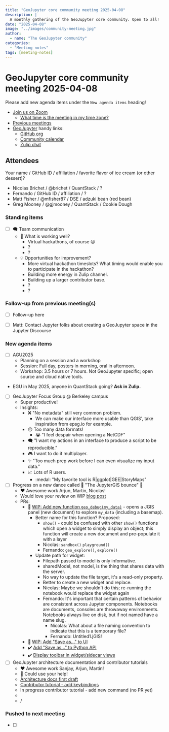```yaml
---
title: "GeoJupyter core community meeting 2025-04-08"
description: |
  A monthly gathering of the GeoJupyter core community. Open to all!
date: "2025-04-08"
image: "../images/community-meeting.jpg"
author:
  - name: "The GeoJupyter community"
categories:
  - "Meeting notes"
tags: [meeting-notes]
---
```


# GeoJupyter core community meeting 2025-04-08

Please add new agenda items under the `New agenda items` heading!

- [Join us on Zoom](https://berkeley.zoom.us/j/99659397059?pwd=519zZJlcAa1TCyJWRYyYbaYDfuaXNo.1)
  - [What time is the meeting in my time zone?](https://dateful.com/convert/utc?t=4pm)
- [Previous meetings](https://geojupyter.org/blog/#category=Meeting%20notes)
- [GeoJupyter](https://geojupyter.org) handy links:
  - [GitHub org](https://github.com/geojupyter)
  - [Community calendar](https://geojupyter.org/calendar.html)
  - [Zulip chat](https://jupyter.zulipchat.com/#narrow/channel/471314-geojupyter)


## Attendees

Your name / GitHub ID / affiliation / favorite flavor of ice cream (or other dessert)?

* Nicolas Brichet / @brichet / QuantStack / ?
* Fernando / GitHub ID / affiliation / ?
* Matt Fisher / @mfisher87 / DSE / adzuki bean (red bean)
* Greg Mooney / @gjmooney / QuantStack / Cookie Dough



### Standing items

- [ ] :left_speech_bubble: Team communication
  - :tada: What is working well?
    - Virtual hackathons, of course :wink:
    - ?
    - ?
  - :bulb: Opportunities for improvement?
    - More virtual hackathon timeslots? What timing would enable you to participate in the hackathon?
    - Building more energy in Zulip channel.
    - Building up a larger contributor base.
    - ?
    - ?


### Follow-up from previous meeting(s)

- [ ] Follow-up here
- [ ] Matt: Contact Jupyter folks about creating a GeoJupyter space in the Jupyter Discourse


### New agenda items

- [ ] AGU2025
  - Planning on a session and a workshop
  - Session: Full day, posters in morning, oral in afternoon.
  - Workshop: 3.5 hours or 7 hours. Not GeoJupyter specific; open source and cloud native tools.
- EGU in May 2025, anyone in QuantStack going? **Ask in Zulip.**
- [ ] GeoJupyter Focus Group @ Berkeley campus
  - Super productive!
  - Insights:
    - :x: "No metadata" still very common problem.
      - We can make our interface more usable than QGIS', take inspiration from epsg.io for example.
    - :confounded: Too many data formats!
      - :sob: "I feel despair when opening a NetCDF"
    - :left_speech_bubble: "I want my actions in an interface to produce a script to be reproducible."
    - :video_game: I want to do it multiplayer.
    - :sparkles: "Too much prep work before I can even visualize my input data."
    - :chart_with_upwards_trend: Lots of R users.
      - :medal: "My favorite tool is R|ggplot|GEE|StoryMaps"
- [ ] Progress on a new dance called :dancer: "The JupyterGIS bounce" :dancer:
  - :heart: Awesome work Arjun, Martin, Nicolas!
  - Would love your review on WIP [blog post](https://github.com/geojupyter/geojupyter.org/pull/64)
  - PRs:
    - :wrench: [WIP: Add new function `geo_debug(my_data)`](https://github.com/geojupyter/jupytergis/pull/340) - opens a JGIS panel (new document) to explore `my_data` (including a basemap).
      - Better name for this function? Proposed:
        - `show()` - could be confused with other `show()` functions which open a widget to simply display an object; this function will create a new document and pre-populate it with a layer
        - Nicolas: `sandbox()` `playground()`
        - Fernando: `geo_explore()`, `explore()`
      - Update path for widget:
          - Filepath passed to model is only informative.
          - sharedModel, not model, is the thing that shares data with the server.
          - No way to update the file target, it's a read-only property.
          - Better to create a new widget and replace.
          - Nicolas: Maybe we shouldn't do this; re-running the notebook would replace the widget again
          - Fernando: It's important that certain patterns of behavior are consistent across Jupyter components. Notebooks are documents, consoles are throwaway environments. Notebooks always live on disk, but if not named have a name slug.
            - Nicolas: What about a file naming convention to indicate that this is a temporary file?
            - Fernando: Untitled1.jGIS!
    - :wrench: [WIP: Add "Save as..." to UI](https://github.com/geojupyter/jupytergis/issues/594)
    - :heavy_check_mark: [Add "Save as..." to Python API](https://github.com/geojupyter/jupytergis/issues/593)
    - :heavy_check_mark: [Display toolbar in widget/sidecar views](https://github.com/geojupyter/jupytergis/issues/397)
- [ ] GeoJupyter architecture documentation and contributor tutorials
  - :heart: Awesome work Sanjay, Arjun, Martin!
  - :index_pointing_at_the_viewer: Could use your help!
  - [Architecture docs first draft](https://github.com/geojupyter/jupytergis/pull/576)
  - [Contributor tutorial - add keybindings](https://github.com/geojupyter/jupytergis/pull/586)
  - In progress contributor tutorial - add new command (no PR yet)
  -
  - /

### Pushed to next meeting

- [ ]
